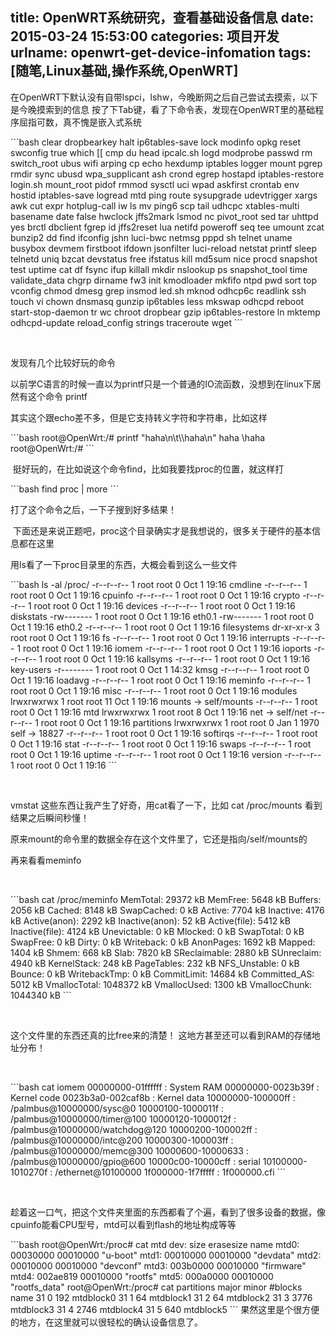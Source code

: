 title: OpenWRT系统研究，查看基础设备信息
date: 2015-03-24 15:53:00
categories: 项目开发
urlname: openwrt-get-device-infomation
tags: [随笔,Linux基础,操作系统,OpenWRT]
---
<p>
	在OpenWRT下默认没有自带lspci，lshw，今晚断网之后自己尝试去摸索，以下是今晚摸索到的信息
按了下Tab键，看了下命令表，发现在OpenWRT里的基础程序屈指可数，真不愧是嵌入式系统
</p>
```bash
 clear dropbearkey halt ip6tables-save lock modinfo opkg reset swconfig true 
which [[ cmp du head ipcalc.sh logd modprobe passwd rm switch_root ubus wifi arping cp 
echo hexdump iptables logger mount pgrep rmdir sync ubusd wpa_supplicant ash crond egrep 
hostapd iptables-restore login.sh mount_root pidof rmmod sysctl uci wpad askfirst crontab 
env hostid iptables-save logread mtd ping route sysupgrade udevtrigger xargs awk cut expr 
hotplug-call iw ls mv ping6 scp tail udhcpc xtables-multi basename date false hwclock jffs2mark 
lsmod nc pivot_root sed tar uhttpd yes brctl dbclient fgrep id jffs2reset lua netifd poweroff 
seq tee umount zcat bunzip2 dd find ifconfig jshn luci-bwc netmsg pppd sh telnet uname busybox 
devmem firstboot ifdown jsonfilter luci-reload netstat printf sleep telnetd uniq bzcat devstatus 
free ifstatus kill md5sum nice procd snapshot test uptime cat df fsync ifup killall mkdir 
nslookup ps snapshot_tool time validate_data chgrp dirname fw3 init kmodloader mkfifo ntpd pwd 
sort top vconfig chmod dmesg grep insmod led.sh mknod odhcp6c readlink ssh touch vi chown dnsmasq 
gunzip ip6tables less mkswap odhcpd reboot start-stop-daemon tr wc chroot dropbear gzip 
ip6tables-restore ln mktemp odhcpd-update reload_config strings traceroute wget 
```
<p>
	<br />
</p>
<p>
	发现有几个比较好玩的命令&nbsp;
</p>
<p>
	以前学C语言的时候一直以为printf只是一个普通的IO流函数，没想到在linux下居然有这个命令
    printf&nbsp;
</p>
<p>
	其实这个跟echo差不多，但是它支持转义字符和字符串，比如这样
</p>
<p>
	<!--more-->
</p>
```bash
 root@OpenWrt:/# printf "haha\n\t\\haha\n" haha \haha root@OpenWrt:/# 
```
<p>
	&nbsp;挺好玩的，在比如说这个命令find，比如我要找proc的位置，就这样打
</p>
```bash
 find proc | more 
```
<p>
	打了这个命令之后，一下子搜到好多结果！
</p>
<p>
	&nbsp;下面还是来说正题吧，proc这个目录确实才是我想说的，很多关于硬件的基本信息都在这里
</p>
<p>
	用ls看了一下proc目录里的东西，大概会看到这么一些文件
</p>
```bash
 ls -al
 /proc/ -r--r--r-- 1 root root 0 Oct 1 19:16 
cmdline -r--r--r-- 1 root root 0 Oct 1 19:16
cpuinfo -r--r--r-- 1 root root 0 Oct 1 19:16 
crypto -r--r--r-- 1 root root 0 Oct 1 19:16 
devices -r--r--r-- 1 root root 0 Oct 1 19:16 
diskstats -rw------- 1 root root 0 Oct 1 19:16 
eth0.1 -rw------- 1 root root 0 Oct 1 19:16 
eth0.2 -r--r--r-- 1 root root 0 Oct 1 19:16 
filesystems dr-xr-xr-x 3 root root 0 Oct 1 19:16
fs -r--r--r-- 1 root root 0 Oct 1 19:16 
interrupts -r--r--r-- 1 root root 0 Oct 1 19:16 
iomem -r--r--r-- 1 root root 0 Oct 1 19:16 
ioports -r--r--r-- 1 root root 0 Oct 1 19:16 
kallsyms -r--r--r-- 1 root root 0 Oct 1 19:16 
key-users -r-------- 1 root root 0 Oct 1 14:32 
kmsg -r--r--r-- 1 root root 0 Oct 1 19:16 
loadavg -r--r--r-- 1 root root 0 Oct 1 19:16 
meminfo -r--r--r-- 1 root root 0 Oct 1 19:16 
misc -r--r--r-- 1 root root 0 Oct 1 19:16 
modules lrwxrwxrwx 1 root root 11 Oct 1 19:16 
mounts -&gt; self/mounts -r--r--r-- 1 root root 0 Oct 1 19:16 
mtd lrwxrwxrwx 1 root root 8 Oct 1 19:16 
net -&gt; self/net -r--r--r-- 1 root root 0 Oct 1 19:16 
partitions lrwxrwxrwx 1 root root 0 Jan 1 1970 
self -&gt; 18827 -r--r--r-- 1 root root 0 Oct 1 19:16 
softirqs -r--r--r-- 1 root root 0 Oct 1 19:16 
stat -r--r--r-- 1 root root 0 Oct 1 19:16 
swaps -r--r--r-- 1 root root 0 Oct 1 19:16 
uptime -r--r--r-- 1 root root 0 Oct 1 19:16 
version -r--r--r-- 1 root root 0 Oct 1 19:16 
```
<p>
	<br />
</p>
<p>
	vmstat
这些东西让我产生了好奇，用cat看了一下，比如
    cat /proc/mounts
看到结果之后瞬间秒懂！
</p>
<p>
	原来mount的命令里的数据全存在这个文件里了，它还是指向/self/mounts的&nbsp;
</p>
<p>
	再来看看meminfo&nbsp;
</p>
<p>
	<br />
</p>
```bash
cat /proc/meminfo 
 MemTotal: 29372 kB 
 MemFree: 5648 kB 
 Buffers: 2056 kB 
 Cached: 8148 kB 
 SwapCached: 0 kB 
 Active: 7704 kB
 Inactive: 4176 kB
 Active(anon): 2292 kB
 Inactive(anon): 52 kB
 Active(file): 5412 kB
 Inactive(file): 4124 kB
 Unevictable: 0 kB
 Mlocked: 0 kB
 SwapTotal: 0 kB
 SwapFree: 0 kB
 Dirty: 0 kB
 Writeback: 0 kB
 AnonPages: 1692 kB
 Mapped: 1404 kB
 Shmem: 668 kB
 Slab: 7820 kB
 SReclaimable: 2880 kB
 SUnreclaim: 4940 kB
 KernelStack: 248 kB
 PageTables: 232 kB
 NFS_Unstable: 0 kB
 Bounce: 0 kB
 WritebackTmp: 0 kB
 CommitLimit: 14684 kB
 Committed_AS: 5012 kB
 VmallocTotal: 1048372 kB
 VmallocUsed: 1300 kB
 VmallocChunk: 1044340 kB 
```
<p>
	<br />
</p>
<p>
	这个文件里的东西还真的比free来的清楚！
这地方甚至还可以看到RAM的存储地址分布！
</p>
<p>
	<br />
</p>
```bash
 cat iomem
   00000000-01ffffff : System RAM
     00000000-0023b39f : Kernel code
     0023b3a0-002caf8b : Kernel data
   10000000-100000ff : /palmbus@10000000/sysc@0
   10000100-1000011f : /palmbus@10000000/timer@100
   10000120-1000012f : /palmbus@10000000/watchdog@120
   10000200-100002ff : /palmbus@10000000/intc@200
   10000300-100003ff : /palmbus@10000000/memc@300
   10000600-10000633 : /palmbus@10000000/gpio@600
   10000c00-10000cff : serial
   10100000-1010270f : /ethernet@10100000
   1f000000-1f7fffff : 1f000000.cfi
```
<p>
	<br />
</p>
<p>
	趁着这一口气，把这个文件夹里面的东西都看了个遍，看到了很多设备的数据，像cpuinfo能看CPU型号，mtd可以看到flash的地址构成等等
</p>
```bash
   root@OpenWrt:/proc# cat mtd
   dev:    size   erasesize  name
   mtd0: 00030000 00010000 "u-boot"
   mtd1: 00010000 00010000 "devdata"
   mtd2: 00010000 00010000 "devconf"
   mtd3: 003b0000 00010000 "firmware"
   mtd4: 002ae819 00010000 "rootfs"
   mtd5: 000a0000 00010000 "rootfs_data"
   root@OpenWrt:/proc# cat partitions 
   major minor  #blocks  name 31        0        192 mtdblock0
     31        1         64 mtdblock1
     31        2         64 mtdblock2
     31        3       3776 mtdblock3
     31        4       2746 mtdblock4
     31        5        640 mtdblock5
```
果然这里是个很方便的地方，在这里就可以很轻松的确认设备信息了。
<p>
	<br />
</p>